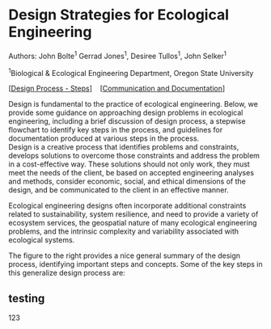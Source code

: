 # Design Strategies for Ecological Engineering

Authors: John Bolte<sup>1</sup> Gerrad Jones<sup>1</sup>, Desiree Tullos<sup>1</sup>, John Selker<sup>1</sup>

<sup>1</sup>Biological & Ecological Engineering Department, Oregon State University

[<a href='#DesignProcessSteps'>Design Process - Steps]</a>&nbsp;&nbsp;&nbsp;
[<a href='#Communication'>Communication and Documentation</a>]

Design is fundamental to the practice of ecological engineering.  Below, we provide some guidance on approaching design problems in ecological engineering, including a brief discussion of design process, a stepwise flowchart to identify key steps in the process, and guidelines for documentation produced at various steps in the process.  
Design is a creative process that identifies problems and constraints, develops solutions to overcome those constraints and address the problem in a cost-effective way.  These solutions should not only work, they must meet the needs of the client, be based on accepted engineering analyses and methods, consider economic, social, and ethical dimensions of the design, and be communicated to the client in an effective manner.

Ecological engineering designs often incorporate additional constraints related to sustainability, system resilience, and need to provide a variety of ecosystem services, the geospatial nature of many ecological engineering problems, and the intrinsic complexity and variability associated with ecological systems.

The figure to the right provides a nice general summary of the design process, identifying important steps and concepts.  Some of the key steps in this generalize design process are:

## testing

123
